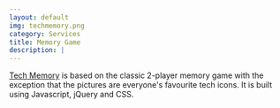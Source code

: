 ```yaml
---
layout: default
img: techmemory.png
category: Services
title: Memory Game
description: |
---
```

  [Tech Memory](http://charlesguo.github.io/memory-game/) is based on the classic 2-player memory game with the exception that the pictures are everyone's favourite tech icons. It is built using Javascript, jQuery and CSS.
